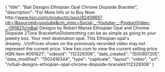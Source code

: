 {
    "title": "Bali Designs Ethiopian Opal   Chrome Diopside Bracelet",
    "description": "For More Info or to Buy Now: http:\/\/www.hsn.com\/products\/seo\/8240865?rdr=1&sourceid=youtube&cm_mmc=Social-_-Youtube-_-ProductVideo-_-091821\r\nBali Designs by Robert Manse Ethiopian Opal and Chrome Diopside 2Tone Bracelet\nGlobetrotting can be as simple as going to your jewelry box. Your next destination opal. This Ethiopian opal's dreamy...\r\nPrices shown on the previously recorded video may not represent the current price.  View hsn.com to view the current selling price. HSN Item #091821",
    "videoid": "112329306",
    "date_created": "1500907205",
    "date_modified": "1503416344",
    "type": "captivate",
    "layout": "video",
    "url": "\/v\/bali-designs-ethiopian-opal-chrome-diopside-bracelet\/112329306"
}